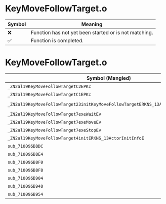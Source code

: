 # KeyMoveFollowTarget.o
| Symbol | Meaning 
| ------------- | ------------- 
| :x: | Function has not yet been started or is not matching. 
| :white_check_mark: | Function is completed. 


# KeyMoveFollowTarget.o
| Symbol (Mangled) | Symbol (Demangled) | Decompiled? |
| ------------- |  ------------- | ------------- |
| `_ZN2al19KeyMoveFollowTargetC2EPKc` | `al::KeyMoveFollowTarget::KeyMoveFollowTarget(char const*)` | :x: |
| `_ZN2al19KeyMoveFollowTargetC1EPKc` | `al::KeyMoveFollowTarget::KeyMoveFollowTarget(char const*)` | :x: |
| `_ZN2al19KeyMoveFollowTarget23initKeyMoveFollowTargetERKNS_13ActorInitInfoEPKcS5_` | `al::KeyMoveFollowTarget::initKeyMoveFollowTarget(al::ActorInitInfo const&,char const*,char const*)` | :x: |
| `_ZN2al19KeyMoveFollowTarget7exeWaitEv` | `al::KeyMoveFollowTarget::exeWait(void)` | :x: |
| `_ZN2al19KeyMoveFollowTarget7exeMoveEv` | `al::KeyMoveFollowTarget::exeMove(void)` | :x: |
| `_ZN2al19KeyMoveFollowTarget7exeStopEv` | `al::KeyMoveFollowTarget::exeStop(void)` | :x: |
| `_ZN2al19KeyMoveFollowTarget4initERKNS_13ActorInitInfoE` | `al::KeyMoveFollowTarget::init(al::ActorInitInfo const&)` | :x: |
| `sub_710096B8DC` | `` | :x: |
| `sub_710096B8E4` | `` | :x: |
| `sub_710096B8F0` | `` | :x: |
| `sub_710096B8F8` | `` | :x: |
| `sub_710096B904` | `` | :x: |
| `sub_710096B948` | `` | :x: |
| `sub_710096B954` | `` | :x: |
